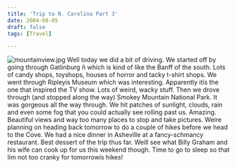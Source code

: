 ```yaml
---
title: 'Trip to N. Carolina Part 3'
date: 2004-08-05
draft: false
tags: [Travel]

---
```


![mountainview.jpg](http://www.mennoboy.com/chris/archives/images/travel/mountainview.jpg) Well today we did a bit of driving. We started off by going through Gatlinburg ñ which is kind of like the Banff of the south. Lots of candy shops, toyshops, houses of horror and tacky t-shirt shops. We went through Ripleyís Museum which was interesting. Apparently itís the one that inspired the TV show. Lots of weird, wacky stuff.  Then we drove through (and stopped along the way) Smokey Mountain National Park. It was gorgeous all the way through. We hit patches of sunlight, clouds, rain and even some fog that you could actually see rolling past us. Amazing. Beautiful views and way too many places to stop and take pictures. Weíre planning on heading back tomorrow to do a couple of hikes before we head to the Cove. We had a nice dinner in Asheville at a fancy-schmancy restaurant. Best dessert of the trip thus far. Weíll see what Billy Graham and his wife can cook up for us this weekend though. Time to go to sleep so that Iím not too cranky for tomorrowís hikes!